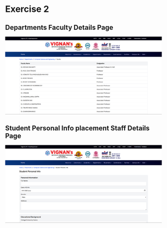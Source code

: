 # Exercise 2

## Departments Faculty Details Page

<div align="center">

![Departments Faculty Details Page](./screenshots/faculty_details.png)
</div>

## Student Personal Info placement Staff Details Page

<div align="center">

![Student Personal Info placement Staff Details Page](./screenshots/student_info.png)
</div>
